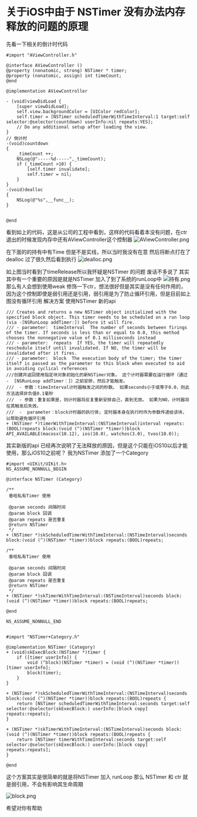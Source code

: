 # 关于iOS中由于 NSTimer 没有办法内存释放的问题的原理
先看一下相关的倒计时代码
```
#import "AViewController.h"

@interface AViewController ()
@property (nonatomic, strong) NSTimer * timer;
@property (nonatomic, assign) int timeCount;
@end

@implementation AViewController

- (void)viewDidLoad {
    [super viewDidLoad];
    self.view.backgroundColor = [UIColor redColor];
    self.timer = [NSTimer scheduledTimerWithTimeInterval:1 target:self selector:@selector(countdown) userInfo:nil repeats:YES];
    // Do any additional setup after loading the view.
}
// 倒计时
-(void)countdown
{
    _timeCount ++;
    NSLog(@"-----%d-----",_timeCount);
    if (_timeCount >10) {
        [self.timer invalidate];
        self.timer = nil;
    }
}
-(void)dealloc
{
    NSLog(@"%s",__func__);
}


@end
```
看到如上的代码，这是从公司的工程中看到，这样的代码看着本没有问题，在ctr退出的时候发现内存中还有AViewController这个控制器
![AViewController.png](https://upload-images.jianshu.io/upload_images/15063932-05eacf5b34375c20.png?imageMogr2/auto-orient/strip%7CimageView2/2/w/1240)

在下面的的持有中有Time 但是不是实线，所以当时我没有在意
然后将断点打在了dealloc 过了很久然后看到执行
![dealloc.png](https://upload-images.jianshu.io/upload_images/15063932-f7582317ec010ddb.png?imageMogr2/auto-orient/strip%7CimageView2/2/w/1240)



如上图当时看到了timeRelease所以我怀疑是NSTimer 的问题
废话不多说了
其实其中有一个重要的原因是就是NSTimer 加入了到了系统的runLoop中 
![持有.png](https://upload-images.jianshu.io/upload_images/15063932-e0d1d7f3212e4a02.png?imageMogr2/auto-orient/strip%7CimageView2/2/w/1240)
那么有人会想到使用weak 修饰一下ctr，想法很好但是其实是没有任何作用的，因为这个控制即使是弱引用还是引用，弱引用是为了防止循环引用，但是目前如上图没有循环引用
解决方案
使用NSTimer 新的api 
```
/// Creates and returns a new NSTimer object initialized with the specified block object. This timer needs to be scheduled on a run loop (via -[NSRunLoop addTimer:]) before it will fire.
/// - parameter:  timeInterval  The number of seconds between firings of the timer. If seconds is less than or equal to 0.0, this method chooses the nonnegative value of 0.1 milliseconds instead
/// - parameter:  repeats  If YES, the timer will repeatedly reschedule itself until invalidated. If NO, the timer will be invalidated after it fires.
/// - parameter:  block  The execution body of the timer; the timer itself is passed as the parameter to this block when executed to aid in avoiding cyclical references
///创建并返回使用指定块对象初始化的新NSTimer对象。 这个计时器需要在运行循环（通过 -  [NSRunLoop addTimer：]）之前安排，然后才能触发。
///  - 参数：timeInterval计时器触发之间的秒数。 如果seconds小于或等于0.0，则此方法选择非负值0.1毫秒
///  - 参数：重复如果是，则计时器将反复重新安排自己，直到无效。 如果为NO，计时器将在其触发后失效。
///  -  parameter：block计时器的执行体; 定时器本身在执行时作为参数传递给该块，以帮助避免循环引用
+ (NSTimer *)timerWithTimeInterval:(NSTimeInterval)interval repeats:(BOOL)repeats block:(void (^)(NSTimer *timer))block API_AVAILABLE(macosx(10.12), ios(10.0), watchos(3.0), tvos(10.0));
```
其实新版的api 已经再次说明了无法释放的原因，但是这个只能在iOS10以后才能使用，那么iOS10之前呢？
我为NSTimer 添加了一个Category
```
#import <UIKit/UIKit.h>
NS_ASSUME_NONNULL_BEGIN

@interface NSTimer (Category)

/**
 香哈私有Timer 使用

 @param seconds 间隔时间
 @param block 回调
 @param repeats 是否重复
 @return NSTimer
 */
+ (NSTimer *)skScheduledTimerWithTimeInterval:(NSTimeInterval)seconds block:(void (^)(NSTimer *timer))block repeats:(BOOL)repeats;

/**
 香哈私有Timer 使用

 @param seconds 间隔时间
 @param block 回调
 @param repeats 是否重复
 @return NSTimer
 */
+ (NSTimer *)skTimerWithTimeInterval:(NSTimeInterval)seconds block:(void (^)(NSTimer *timer))block repeats:(BOOL)repeats;

@end

NS_ASSUME_NONNULL_END


#import "NSTimer+Category.h"

@implementation NSTimer (Category)
+ (void)skExecBlock:(NSTimer *)timer {
    if ([timer userInfo]) {
        void (^block)(NSTimer *timer) = (void (^)(NSTimer *timer))[timer userInfo];
        block(timer);
    }
}

+ (NSTimer *)skScheduledTimerWithTimeInterval:(NSTimeInterval)seconds block:(void (^)(NSTimer *timer))block repeats:(BOOL)repeats {
    return [NSTimer scheduledTimerWithTimeInterval:seconds target:self selector:@selector(skExecBlock:) userInfo:[block copy] repeats:repeats];
}

+ (NSTimer *)skTimerWithTimeInterval:(NSTimeInterval)seconds block:(void (^)(NSTimer *timer))block repeats:(BOOL)repeats {
    return [NSTimer timerWithTimeInterval:seconds target:self selector:@selector(skExecBlock:) userInfo:[block copy] repeats:repeats];
}

@end

```

这个方案其实是很简单的就是将NSTimer 加入 runLoop 那么 NSTimer 和 ctr 就是弱引用，不会有影响其生命周期

![block.png](https://upload-images.jianshu.io/upload_images/15063932-0db117466709414d.png?imageMogr2/auto-orient/strip%7CimageView2/2/w/1240)


希望对你有帮助
